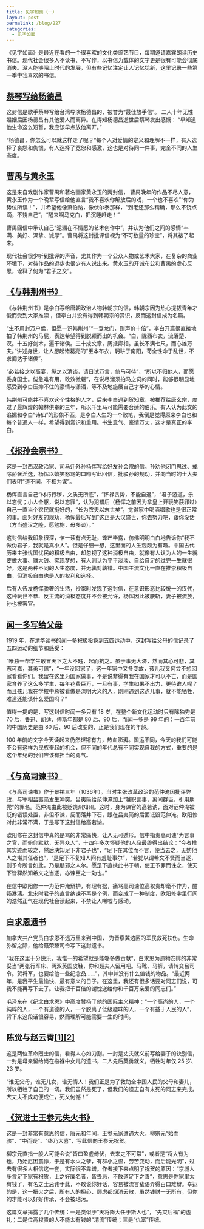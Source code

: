 ```yaml
---
title: 见字如面（一）
layout: post
permalink: /blog/227
categories:
  - 见字如面
---
```


《见字如面》是最近在看的一个很喜欢的文化类综艺节目，每期邀请嘉宾朗读历史书信。现代社会很多人不读书、不写作，以书信为载体的文字更是很有可能会彻底消失。没人能够阻止时代的发展，但有些记忆注定让人记忆犹新，这里记录一些第一季中我喜欢的书信。

## [蔡琴写给杨德昌](http://ent.people.com.cn/GB/5939501.html)

这封信是歌手蔡琴写给台湾导演杨德昌的，被誉为“最佳放手信”。 二人十年无性婚姻后因杨德昌有其他爱人而离异。在得知杨德昌逝世后蔡琴发出感慨： “早知道他生命这么短暂，我应该早点放他离开。”

“杨德昌，你怎么可以就这样走了呢？”每个人对爱情的定义和理解不一样，有人选择了哀怨和仇恨，有人选择了宽恕和感激，这也是对待同一件事，完全不同的人生态度。

## [曹禺与黄永玉](https://www.douban.com/note/615228483/)

这是来自戏剧作家曹禺和著名画家黄永玉的两封信， 曹禺晚年的作品不尽人意，黄永玉作为一个晚辈写信给他直言“我不喜欢你解放后的戏，一个也不喜欢”“你为势位所误！”，并希望他像萧伯纳，像伏尔泰那样，“到老还那么精确，那么不饶点滴，不饶自己”，“醒来啊马克白，把沉睡赶走！”

曹禺回信中承认自己“泥溷在不情愿的艺术创作中”，并认为他们之间的感情“丰满、美好、深挚、诚厚”。曹禺将这封批评信视为“不可数量的珍宝”，将其裱了起来。

现代社会很少听到批评的声音，尤其作为一个公众人物或艺术大家，在复杂的商业环境下，对待作品的退步也很少有人说出来。黄永玉的开诚布公和曹禺的虚心反思，诠释了何为“君子之交”。

## [《与韩荆州书》](https://baike.baidu.com/item/与韩荆州书/10297639?fr=aladdin)

 《与韩荆州书》是李白写给唐朝政治人物韩朝宗的信，韩朝宗因为热心提拔青年才俊而受到大家推崇 ，但李白并没有得到韩朝宗的赏识，反而这封信成为名篇。

“生不用封万户侯，但愿一识韩荆州”“一登龙门，则声价十倍”，李白开篇很直接地拍了韩荆州的马屁，表达希望得到脱颖而出的机会。“白，陇西布衣，流落楚、汉。十五好剑术，遍干诸侯。三十成文章，历抵卿相。虽长不满七尺，而心雄万夫。”讲述身世，让人想起诸葛亮的“臣本布衣，躬耕于南阳，苟全性命于乱世，不求闻达于诸侯”。

“必若接之以高宴，纵之以清谈，请日试万言，倚马可待”，“所以不归他人，而愿委身国士。傥急难有用，敢效微躯”，在说尽溜须拍马之词的同时，能够很明显地感受到李白压抑不住的豪情与潇洒，等不及地施展自己才华的心情。

韩荆州可能并不喜欢这个性格的人才，后来李白遇到贺知章，被推荐给唐玄宗，度过了最辉煌的翰林供奉的三年，所以千里马可能需要合适的伯乐。有人认为此文的谄媚和李白“诗仙”的形象不匹，是李白人生的一个败笔，我倒是觉得原来李白也和每个普通人一样，希望得到赏识和重用。书生意气、豪情万丈，这才是真正的李白。

## [《报孙会宗书》](https://baike.baidu.com/item/报孙会宗书)

这是一封西汉政治家、司马迁外孙杨恽写给好友孙会宗的信。孙劝他闭门思过、戒除骄奢淫逸，杨恽以嬉笑怒骂的口吻写此回信，批驳孙的规劝，并向当时的士大夫们表明“道不同，不相为谋”。

杨恽直言自己“材朽行秽，文质无所底”，“怀禄贪势，不能自退”，“君子游道，乐以忘忧；小人全躯，说以忘罪”，认为犯错后（杨恽之前因为拿皇上开玩笑获罪过）自己一直当个农民就挺好的，“长为农夫以末世矣”，觉得家中喝酒唱歌也是很正常的事。面对好友的规劝，杨恽最后写到“这正是大汉盛世，你去努力吧，跟你没话（方当盛汉之隆，愿勉旃，毋多谈）。”

这封信给我印象很深，乍一读有点无耻，锋芒毕露，仿佛明明白白地告诉你“我不做伪君子，我就是真小人”。但是仔细一想，这里面的人生观颇为有趣。中国古代历来主张忧国忧民的积极自由，却忽视了这种消极自由，就像有人认为人的一生就要做大事、赚大钱、实现梦想，有人则认为平平淡淡、自给自足的过完一生就很好，这是两种不同的人生态度，并无孰对孰错。中国主流文化一直在推崇积极自由，但消极自由也是人的权利和选择。

后有人告发杨恽骄奢的生活，抄家时发现了这封信，在意识形态比较统一的汉代，这种玩世不恭、反主流的消极态度并不会被允许，杨恽因此被腰斩，妻子被流放，孙也被罢官。

## [闻一多写给父母](https://www.douban.com/note/662605539/)

1919 年，在清华读书的闻一多积极投身到五四运动中，这封写给父母的信记录了五四运动的细节和感受：

“唯独一帮学生敢冒天下之大不韪，起而抗之。虽于事无大济，然而其心可悲，其志可嘉，其勇可佩”，“一年没回家了，这一年家中又多变故，孩儿我又何尝不想回家看看你们。我留在这里为国家做事，不是说非得有我在国家才可以不亡，而是国家育养了这么多学生，每年花费巨万，一旦有事，学生如果不出力，更待谁人呢？而且孩儿我在学校中总被看做是深明大义的人，刚刚遇到这点儿事，就不能牺牲，难道还能谈什么爱国吗？”

值得一提的是，写这封信时闻一多只有 18 岁，在整个新文化运动时只有陈独秀是 70 后，鲁迅、胡适、傅斯年都是 80 后、90 后，而闻一多是 99 年的：一百年前的中国历史是由 80 后、90 后改变的，正是我们现在的年龄。

100 年前的文字今天读起来仍然铿锵有力，热血澎湃。国运不同，今天的我们可能不会有这样为民族奋起的机会，但不同的年代总有不同实现自我的方式，重要的是这个年纪的我们应该有担当的勇气。

## [《与高司谏书》](https://baike.baidu.com/item/与高司谏书)

《与高司谏书》作于景祐三年（1036年）。当时主张改革政治的范仲淹因批评弊政，与宰相[吕夷简](https://baike.baidu.com/item/%E5%90%95%E5%A4%B7%E7%AE%80)发生冲突。吕夷简给范仲淹加上“越职言事，离间群臣，引用朋党”的罪名。范仲淹由此被贬饶州知州。这时，身为谏官的高若讷，面对范仲淹被贬的错误处置，非但不谏，反而落井下石，跟在吕夷简的后面诋毁范仲淹。欧阳修对此非常不满，于是写下这封信给高若讷。

欧阳修在这封信中真的是骂的非常痛快，让人无可遁形。信中指责高司谏“为言事之官，而俯仰默默，无异众人”，十四年多次怀疑他的人品最终得出结论：“今者推其实迹而较之，然后决知足下非君子也”，“足下在其位而不言，便当去之，无妨他人之堪其任者也”，“是足下不复知人间有羞耻事尔”，“若犹以谓希文不贤而当逐，则予今所言如此，乃是朋邪之人尔。愿足下直携此书于朝，使正予罪而诛之，使天下皆释然知希文之当逐，亦谏臣之一効也。”

在信中欧阳修一一为范仲淹辩护，有理有据，痛骂高司谏位高权贵却毫不作为，酣畅淋漓。北宋时君子的直言纳谏不再是个例，而变成了一种制度，欧阳修字里行间的浩然正气在现代社会读起来，不禁让人唏嘘与感动。

## [白求恩遗书](http://www.sohu.com/a/160171525_523105)

加拿大共产党员白求恩不远万里来到中国， 为晋察冀边区的军民救死扶伤。生命弥留之际，他给聂荣臻司令写下这封遗书。

“我在这里十分快乐，我惟一的希望就是能够多做贡献”，白求恩为遗物安排的非常妥当“两张行军床、两双英国皮鞋，你和聂夫人留用吧。马靴、马裤，请转交吕司令。贺将军，也要给他一些纪念品……”，其中并没有什么值钱的物品。“最近两年，是我平生最愉快、最有意义的日子。在这里，我还有很多话要对同志们说，可我不能再写下去了。让我把千百倍的谢忱送给你和千百万亲爱的同志们。”

毛泽东在《纪念白求恩》中高度赞扬了他的国际主义精神：“一个高尚的人，一个纯粹的人，一个有道德的人，一个脱离了低级趣味的人，一个有益于人民的人”，背下来这段话很容易，然而理解可能需要一生的时间。

## 陈觉与赵云霄[[1]](http://www.sohu.com/a/197903811_157164)[[2]](https://bbs.rednet.cn/thread-47289318-1-1.html)

这是两位革命烈士的信，看得人心如刀割。一封是丈夫就义前写给妻子的诀别信，一封是母亲留给尚在襁褓中女儿的遗书，二人先后英勇就义，牺牲时年仅 25 岁、23 岁。

“谁无父母，谁无儿女，谁无情人！我们正是为了救助全中国人民的父母和妻儿，所以牺牲了自己的一切。我们虽然是死了，但我们的遗志自有未死的同志来完成。大丈夫不成功便成仁，死又何憾！”

## [《贺进士王参元失火书》](https://baike.baidu.com/item/贺进士王参元失火书)

这是一封非常有意思的信，唐元和年间，王参元家遭遇大火，柳宗元“始而骇”、“中而疑”、“终乃大喜”，写此信向王参元祝贺。

柳宗元直指一般人可能会说“皆曰盈虚倚伏，去来之不可常”，或者是“将大有为也，乃始厄困震悸，于是有水火之孽，有群小之愠，劳苦变动，而后能光明”，过去有很多人相信这一套，实际很不靠谱。作者接下来点明了祝贺的原因：“京城人多言足下家有积货，士之好廉名者，皆畏忌，不敢道足下之善”，意思是你家里太有钱了，有名之士忌讳于此，不敢说你好话，容易被流言蜚语弄得百口难辩。幸运的是，这一把火之后，所有人的担心、顾虑都烟消云散，虽然钱财一无所有，但你的才能可以好好传承，不会被玷污。

这篇文章揭露了几个传统：一是类似于“天将降大任于斯人也”，“先灾后福”的虚礼；二是位高权贵的人不能太有钱的“清流”传统；三是“仇富”传统。